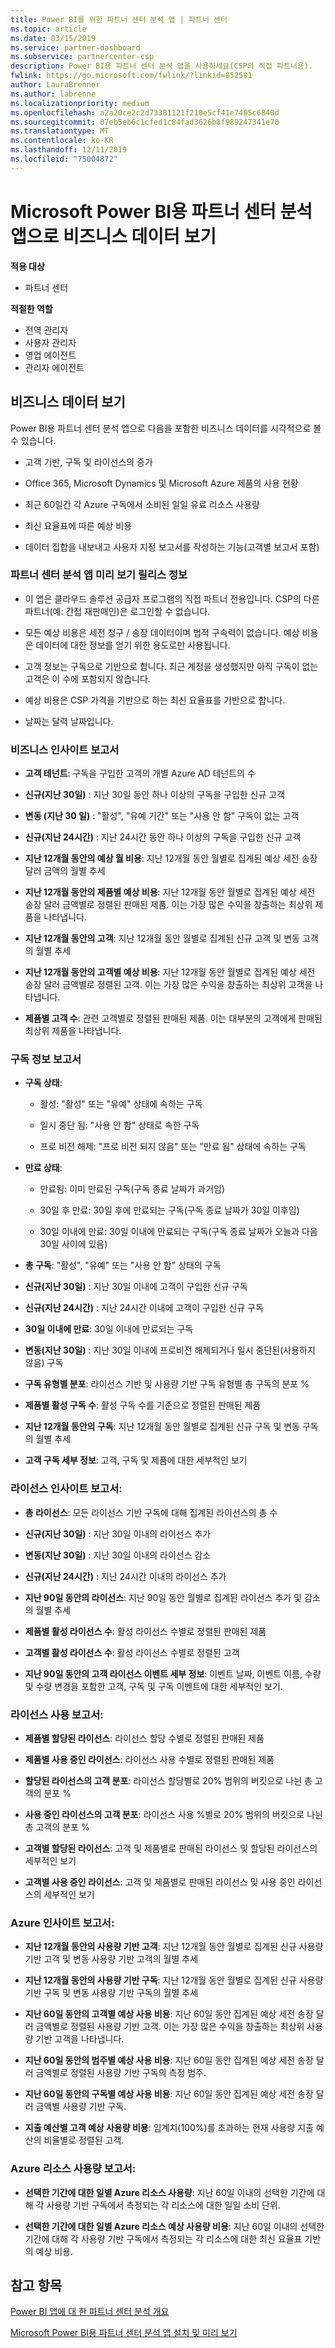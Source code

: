 ```yaml
---
title: Power BI를 위한 파트너 센터 분석 앱 | 파트너 센터
ms.topic: article
ms.date: 03/15/2019
ms.service: partner-dashboard
ms.subservice: partnercenter-csp
description: Power BI용 파트너 센터 분석 앱을 사용하세요(CSP의 직접 파트너용).
fwlink: https://go.microsoft.com/fwlink/?linkid=852581
author: LauraBrenner
ms.author: labrenne
ms.localizationpriority: medium
ms.openlocfilehash: a2a20ce2c2d73381121f210e5cf41e7405c6840d
ms.sourcegitcommit: 07eb5eb6c1cfed1c84fad3626b8f989247341e70
ms.translationtype: MT
ms.contentlocale: ko-KR
ms.lasthandoff: 12/11/2019
ms.locfileid: "75004872"
---
```

# <a name="view-your-business-data-with-the-partner-center-analytics-app-for-microsoft-power-bi"></a>Microsoft Power BI용 파트너 센터 분석 앱으로 비즈니스 데이터 보기

**적용 대상**

-   파트너 센터

**적절한 역할**
-   전역 관리자
-   사용자 관리자
-   영업 에이전트
-   관리자 에이전트

## <a name="view-your-business-data"></a>비즈니스 데이터 보기

Power BI용 파트너 센터 분석 앱으로 다음을 포함한 비즈니스 데이터를 시각적으로 볼 수 있습니다.

- 고객 기반, 구독 및 라이선스의 증가

- Office 365, Microsoft Dynamics 및 Microsoft Azure 제품의 사용 현황

- 최근 60일간 각 Azure 구독에서 소비된 일일 유료 리소스 사용량

- 최신 요율표에 따른 예상 비용

- 데이터 집합을 내보내고 사용자 지정 보고서를 작성하는 기능(고객별 보고서 포함) 

### <a name="about-the-partner-center-analytics-app-preview-release"></a>파트너 센터 분석 앱 미리 보기 릴리스 정보

 - 이 앱은 클라우드 솔루션 공급자 프로그램의 직접 파트너 전용입니다. CSP의 다른 파트너(예: 간접 재판매인)은 로그인할 수 없습니다.

- 모든 예상 비용은 세전 청구 / 송장 데이터이며 법적 구속력이 없습니다. 예상 비용은 데이터에 대한 정보를 얻기 위한 용도로만 사용됩니다.

- 고객 정보는 구독으로 기반으로 합니다. 최근 계정을 생성했지만 아직 구독이 없는 고객은 이 수에 포함되지 않습니다. 

- 예상 비용은 CSP 가격을 기반으로 하는 최신 요율표를 기반으로 합니다. 

- 날짜는 달력 날짜입니다. 


### <a name="business-insights-report"></a>비즈니스 인사이트 보고서

-  **고객 테넌트**: 구독을 구입한 고객의 개별 Azure AD 테넌트의 수

-  **신규(지난 30일)** : 지난 30일 동안 하나 이상의 구독을 구입한 신규 고객

-  **변동 (지난 30 일)** : "활성", "유예 기간" 또는 "사용 안 함" 구독이 없는 고객

- **신규(지난 24시간)** : 지난 24시간 동안 하나 이상의 구독을 구입한 신규 고객

- **지난 12개월 동안의 예상 월 비용**: 지난 12개월 동안 월별로 집계된 예상 세전 송장 달러 금액의 월별 추세

- **지난 12개월 동안의 제품별 예상 비용**: 지난 12개월 동안 월별로 집계된 예상 세전 송장 달러 금액별로 정렬된 판매된 제품. 이는 가장 많은 수익을 창출하는 최상위 제품을 나타냅니다.

- **지난 12개월 동안의 고객**: 지난 12개월 동안 월별로 집계된 신규 고객 및 변동 고객의 월별 추세

- **지난 12개월 동안의 고객별 예상 비용**: 지난 12개월 동안 월별로 집계된 예상 세전 송장 달러 금액별로 정렬된 고객. 이는 가장 많은 수익을 창출하는 최상위 고객을 나타냅니다.

- **제품별 고객 수**: 관련 고객별로 정렬된 판매된 제품. 이는 대부분의 고객에게 판매된 최상위 제품을 나타냅니다. 


### <a name="subscription-insights-report"></a>구독 정보 보고서 

- **구독 상태**:

    - 활성: "활성" 또는 "유예" 상태에 속하는 구독

    - 일시 중단 됨: "사용 안 함" 상태로 속한 구독

    - 프로 비전 해제: "프로 비전 되지 않음" 또는 "만료 됨" 상태에 속하는 구독

- **만료 상태**:

    - 만료됨: 이미 만료된 구독(구독 종료 날짜가 과거임)

    - 30일 후 만료: 30일 후에 만료되는 구독(구독 종료 날짜가 30일 이후임)

    - 30일 이내에 만료: 30일 이내에 만료되는 구독(구독 종료 날짜가 오늘과 다음 30일 사이에 있음)

-  **총 구독**: "활성", "유예" 또는 "사용 안 함" 상태의 구독

- **신규(지난 30일)** : 지난 30일 이내에 고객이 구입한 신규 구독

- **신규(지난 24시간)** : 지난 24시간 이내에 고객이 구입한 신규 구독

- **30일 이내에 만료**: 30일 이내에 만료되는 구독

- **변동(지난 30일)** : 지난 30일 이내에 프로비전 해제되거나 일시 중단된(사용하지 않음) 구독

- **구독 유형별 분포**: 라이선스 기반 및 사용량 기반 구독 유형별 총 구독의 분포 %

- **제품별 활성 구독 수**: 활성 구독 수를 기준으로 정렬된 판매된 제품

- **지난 12개월 동안의 구독**: 지난 12개월 동안 월별로 집계된 신규 구독 및 변동 구독의 월별 추세

- **고객 구독 세부 정보**: 고객, 구독 및 제품에 대한 세부적인 보기 


### <a name="license-insights-report"></a>라이선스 인사이트 보고서:

- **총 라이선스**: 모든 라이선스 기반 구독에 대해 집계된 라이선스의 총 수

- **신규(지난 30일)** : 지난 30일 이내의 라이선스 추가

- **변동(지난 30일)** : 지난 30일 이내의 라이선스 감소

- **신규(지난 24시간)** : 지난 24시간 이내의 라이선스 추가

- **지난 90일 동안의 라이선스**: 지난 90일 동안 월별로 집계된 라이선스 추가 및 감소의 월별 추세

- **제품별 활성 라이선스 수**: 활성 라이선스 수별로 정렬된 판매된 제품

- **고객별 활성 라이선스 수**: 활성 라이선스 수별로 정렬된 고객

- **지난 90일 동안의 고객 라이선스 이벤트 세부 정보**: 이벤트 날짜, 이벤트 이름, 수량 및 수량 변경을 포함한 고객, 구독 및 구독 이벤트에 대한 세부적인 보기.


### <a name="licenses-usage-report"></a>라이선스 사용 보고서:

- **제품별 할당된 라이선스**: 라이선스 할당 수별로 정렬된 판매된 제품

- **제품별 사용 중인 라이선스**: 라이선스 사용 수별로 정렬된 판매된 제품

- **할당된 라이선스의 고객 분포**: 라이선스 할당별로 20% 범위의 버킷으로 나뉜 총 고객의 분포 %

- **사용 중인 라이선스의 고객 분포**: 라이선스 사용 %별로 20% 범위의 버킷으로 나뉜 총 고객의 분포 %

- **고객별 할당된 라이선스**: 고객 및 제품별로 판매된 라이선스 및 할당된 라이선스의 세부적인 보기

- **고객별 사용 중인 라이선스**: 고객 및 제품별로 판매된 라이선스 및 사용 중인 라이선스의 세부적인 보기


### <a name="azure-insights-report"></a>Azure 인사이트 보고서:

- **지난 12개월 동안의 사용량 기반 고객**: 지난 12개월 동안 월별로 집계된 신규 사용량 기반 고객 및 변동 사용량 기반 고객의 월별 추세

- **지난 12개월 동안의 사용량 기반 구독**: 지난 12개월 동안 월별로 집계된 신규 사용량 기반 구독 및 변동 사용량 기반 구독의 월별 추세

- **지난 60일 동안의 고객별 예상 사용 비용**: 지난 60일 동안 집계된 예상 세전 송장 달러 금액별로 정렬된 사용량 기반 고객. 이는 가장 많은 수익을 창출하는 최상위 사용량 기반 고객을 나타냅니다.

- **지난 60일 동안의 범주별 예상 사용 비용**: 지난 60일 동안 집계된 예상 세전 송장 달러 금액별로 정렬된 사용량 기반 구독의 측정 범주.

- **지난 60일 동안의 구독별 예상 사용 비용**: 지난 60일 동안 집계된 예상 세전 송장 달러 금액별 사용량 기반 구독.

- **지출 예산별 고객 예상 사용량 비용**: 임계치(100%)를 초과하는 현재 사용량 지출 예산의 비율별로 정렬된 고객.


### <a name="azure-resource-usage-report"></a>Azure 리소스 사용량 보고서:

- **선택한 기간에 대한 일별 Azure 리소스 사용량**: 지난 60일 이내의 선택한 기간에 대해 각 사용량 기반 구독에서 측정되는 각 리소스에 대한 일일 소비 단위.

- **선택한 기간에 대한 일별 Azure 리소스 예상 사용량 비용**: 지난 60일 이내의 선택한 기간에 대해 각 사용량 기반 구독에서 측정되는 각 리소스에 대한 최신 요율표 기반의 예상 비용. 

## <a name="see-also"></a>참고 항목

[Power BI 앱에 대 한 파트너 센터 분석 개요](power-bi-app-for-direct-partners.md)


[Microsoft Power BI용 파트너 센터 분석 앱 설치 및 미리 보기](power-bi-app-for-direct-partners-install.md)
